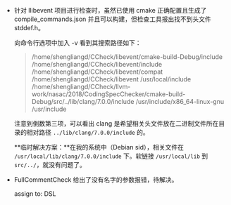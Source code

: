 * 针对 llibevent 项目进行检查时，虽然已使用 cmake 正确配置且生成了 compile_commands.json 并且可以构建，但检查工具报出找不到头文件 stddef.h。

  向命令行选项中加入 -v 看到其搜索路径如下：

  >  /home/shengliangd/CCheck/libevent/cmake-build-Debug/include
  >  /home/shengliangd/CCheck/libevent/include
  >  /home/shengliangd/CCheck/libevent/compat
  >  /home/shengliangd/CCheck/libevent
  >  /usr/local/include
  >  /home/shengliangd/CCheck/llvm-work/nasac/2018/CodingSpecChecker/cmake-build-Debug/src/../lib/clang/7.0.0/include
  >  /usr/include/x86_64-linux-gnu
  >  /usr/include

  注意到倒数第三项，可以看出 clang 是希望相关头文件放在二进制文件所在目录的相对路径 `../lib/clang/7.0.0/include` 的。

  **临时解决方案：**在我的系统中（Debian sid），相关文件在 `/usr/local/lib/clang/7.0.0/include` 下。软链接 `/usr/local/lib` 到 `src/../`，就没有问题了。

* FullCommentCheck 给出了没有名字的参数报错，待解决。

  assign to: DSL